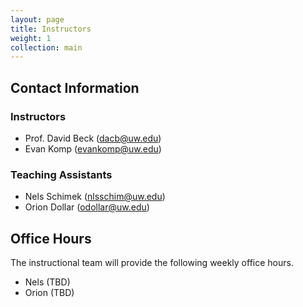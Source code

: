 ```yaml
---
layout: page
title: Instructors
weight: 1
collection: main
---
```


## Contact Information

### Instructors

- Prof. David Beck (dacb@uw.edu)
- Evan Komp (evankomp@uw.edu)

### Teaching Assistants

- Nels Schimek (nlsschim@uw.edu)
- Orion Dollar (odollar@uw.edu)


## Office Hours

The instructional team will provide the following weekly office hours.

* Nels (TBD)
* Orion (TBD)
